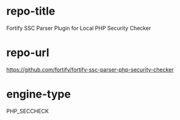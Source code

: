 # repo-title
Fortify SSC Parser Plugin for Local PHP Security Checker

# repo-url
https://github.com/fortify/fortify-ssc-parser-php-security-checker

# engine-type
PHP_SECCHECK
